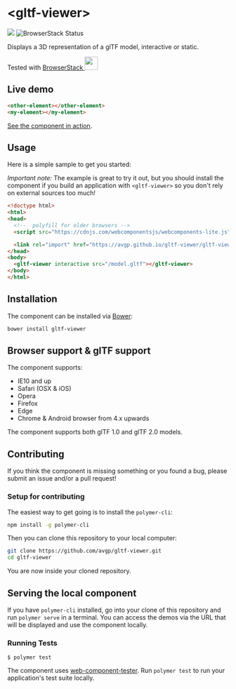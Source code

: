 # \<gltf-viewer\>

![](https://travis-ci.org/AVGP/gltf-viewer.svg?branch=master)
![BrowserStack Status](https://www.browserstack.com/automate/badge.svg?badge_key=UzNReXpkU1F0L0ZiT1Q4Zk1DNDd3WThjazVDZXRZbTRVdm5VN3BUYTdjcz0tLVVEUTZrYWhjdlR3d3U1V05ab3hqMkE9PQ==--c9e78044bc4836e4162cb00b0d45e04578e02938)

Displays a 3D representation of a glTF model, interactive or static.

Tested with [BrowserStack <img src="https://dgzoq9b5asjg1.cloudfront.net/production/images/static/header/header-logo.svg" height="30">](https://browserstack.com)

## Live demo

<!--
```
<custom-element-demo height="300">
  <template>
    <link rel="import" href="gltf-viewer.html">
    <gltf-viewer src="demo/duck.gltf" interactive></gltf-viewer>
  </template>
</custom-element-demo>
```
-->
```html
<other-element></other-element>
<my-element></my-element>
```

[See the component in action](https://avgp.github.io/gltf-viewer).

## Usage

Here is a simple sample to get you started:

*Important note:* The example is great to try it out, but you should install the component if you build an application with `<gltf-viewer>` so you don't rely on external sources too much!

```html
<!doctype html>
<html>
<head>
  <!--  polyfill for older browsers -->
  <script src="https://cdnjs.com/webcomponentsjs/webcomponents-lite.js"></script>

  <link rel="import" href="https://avgp.github.io/gltf-viewer/gltf-viewer.html">
</head>
<body>
  <gltf-viewer interactive src="/model.gltf"></gltf-viewer>
</body>
</html>
```

## Installation

The component can be installed via [Bower](https://bower.io):

```bash
bower install gltf-viewer
```

## Browser support & glTF support

The component supports:

* IE10 and up
* Safari (OSX & iOS)
* Opera
* Firefox
* Edge
* Chrome & Android browser from 4.x upwards

The component supports both glTF 1.0 and glTF 2.0 models.

## Contributing

If you think the component is missing something or you found a bug, please submit an issue and/or a pull request!

### Setup for contributing

The easiest way to get going is to install the `polymer-cli`:

```bash
npm install -g polymer-cli
```

Then you can clone this repository to your local computer:

```bash
git clone https://github.com/avgp/gltf-viewer.git
cd gltf-viewer
```
You are now inside your cloned repository.

## Serving the local component

If you have `polymer-cli` installed, go into your clone of this repository and run `polymer serve` in a terminal.
You can access the demos via the URL that will be displayed and use the component locally.

### Running Tests
```
$ polymer test
```

The component uses [web-component-tester](https://github.com/Polymer/web-component-tester). Run `polymer test` to run your application's test suite locally.
